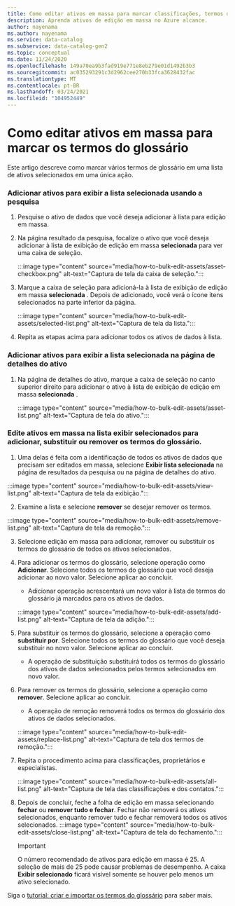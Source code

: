 ```yaml
---
title: Como editar ativos em massa para marcar classificações, termos do glossário e modificar contatos
description: Aprenda ativos de edição em massa no Azure alcance.
author: nayenama
ms.author: nayenama
ms.service: data-catalog
ms.subservice: data-catalog-gen2
ms.topic: conceptual
ms.date: 11/24/2020
ms.openlocfilehash: 149a70ea9b3fad919e771e8eb279e01d1492b3b3
ms.sourcegitcommit: ac035293291c3d2962cee270b33fca3628432fac
ms.translationtype: MT
ms.contentlocale: pt-BR
ms.lasthandoff: 03/24/2021
ms.locfileid: "104952449"
---
```

# <a name="how-to-bulk-edit-assets-to-tag-glossary-terms"></a>Como editar ativos em massa para marcar os termos do glossário

Este artigo descreve como marcar vários termos de glossário em uma lista de ativos selecionados em uma única ação.

### <a name="add-assets-to-view-selected-list-using-search"></a>Adicionar ativos para exibir a lista selecionada usando a pesquisa

1. Pesquise o ativo de dados que você deseja adicionar à lista para edição em massa.

2. Na página resultado da pesquisa, focalize o ativo que você deseja adicionar à lista de exibição de edição em massa **selecionada** para ver uma caixa de seleção.

   :::image type="content" source="media/how-to-bulk-edit-assets/asset-checkbox.png" alt-text="Captura de tela da caixa de seleção.":::

3. Marque a caixa de seleção para adicioná-la à lista de exibição de edição em massa **selecionada** . Depois de adicionado, você verá o ícone itens selecionados na parte inferior da página.

   :::image type="content" source="media/how-to-bulk-edit-assets/selected-list.png" alt-text="Captura de tela da lista.":::

4. Repita as etapas acima para adicionar todos os ativos de dados à lista.

### <a name="add-assets-to-view-selected-list-from-asset-detail-page"></a>Adicionar ativos para exibir a lista selecionada na página de detalhes do ativo

1. Na página de detalhes do ativo, marque a caixa de seleção no canto superior direito para adicionar o ativo à lista de exibição de edição em massa **selecionada** .

   :::image type="content" source="media/how-to-bulk-edit-assets/asset-list.png" alt-text="Captura de tela do ativo.":::

### <a name="bulk-edit-assets-in-the-view-selected-list-to-add-replace-or-remove-glossary-terms"></a>Edite ativos em massa na lista exibir selecionados para adicionar, substituir ou remover os termos do glossário.

1. Uma delas é feita com a identificação de todos os ativos de dados que precisam ser editados em massa, selecione **Exibir lista selecionada** na página de resultados da pesquisa ou na página de detalhes do ativo.

:::image type="content" source="media/how-to-bulk-edit-assets/view-list.png" alt-text="Captura de tela da exibição.":::

2. Examine a lista e selecione **remover** se desejar remover os termos.

:::image type="content" source="media/how-to-bulk-edit-assets/remove-list.png" alt-text="Captura de tela da remoção.":::

3. Selecione edição em massa para adicionar, remover ou substituir os termos do glossário de todos os ativos selecionados.

4. Para adicionar os termos do glossário, selecione operação como **Adicionar**. Selecione todos os termos do glossário que você deseja adicionar ao novo valor. Selecione aplicar ao concluir.
    - Adicionar operação acrescentará um novo valor à lista de termos do glossário já marcados para os ativos de dados.  
   
    :::image type="content" source="media/how-to-bulk-edit-assets/add-list.png" alt-text="Captura de tela da adição.":::

5. Para substituir os termos do glossário, selecione a operação como **substituir por**. Selecione todos os termos do glossário que você deseja substituir no novo valor. Selecione aplicar ao concluir.
    - A operação de substituição substituirá todos os termos do glossário dos ativos de dados selecionados pelos termos selecionados em novo valor.
   
6. Para remover os termos do glossário, selecione a operação como **remover**. Selecione aplicar ao concluir.
    - A operação de remoção removerá todos os termos do glossário dos ativos de dados selecionados.
   
    :::image type="content" source="media/how-to-bulk-edit-assets/replace-list.png" alt-text="Captura de tela dos termos de remoção.":::

7. Repita o procedimento acima para classificações, proprietários e especialistas.

    :::image type="content" source="media/how-to-bulk-edit-assets/all-list.png" alt-text="Captura de tela das classificações e dos contatos.":::

8. Depois de concluir, feche a folha de edição em massa selecionando **fechar** ou **remover tudo e fechar**. Fechar não removerá os ativos selecionados, enquanto remover tudo e fechar removerá todos os ativos selecionados.
    :::image type="content" source="media/how-to-bulk-edit-assets/close-list.png" alt-text="Captura de tela do fechamento.":::

   > [!Important]
   > O número recomendado de ativos para edição em massa é 25. A seleção de mais de 25 pode causar problemas de desempenho.
   > A caixa **Exibir selecionado** ficará visível somente se houver pelo menos um ativo selecionado.


Siga o [tutorial: criar e importar os termos do glossário](how-to-create-import-export-glossary.md) para saber mais.
